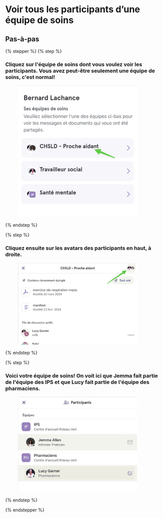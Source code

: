 # Voir tous les participants d’une équipe de soins

## Pas-à-pas

{% stepper %}
{% step %}
### Cliquez sur l'équipe de soins dont vous voulez voir les participants. Vous avez peut-être seulement une équipe de soins, c'est normal!

<div align="left"><figure><img src="../../.gitbook/assets/voir-tous-les-participants-dune-equipe-de-soins-patient - Step 1.jpeg" alt="" width="375"><figcaption></figcaption></figure></div>
{% endstep %}

{% step %}
### Cliquez ensuite sur les avatars des participants en haut, à droite.

<div align="left"><figure><img src="../../.gitbook/assets/voir-tous-les-participants-dune-equipe-de-soins-patient - Step 2.jpeg" alt="" width="375"><figcaption></figcaption></figure></div>
{% endstep %}

{% step %}
### Voici votre équipe de soins! On voit ici que Jemma fait partie de l'équipe des IPS et que Lucy fait partie de l'équipe des pharmaciens.

<div align="left"><figure><img src="../../.gitbook/assets/voir-tous-les-participants-dune-equipe-de-soins-patient - Step 3.jpeg" alt="" width="375"><figcaption></figcaption></figure></div>
{% endstep %}

{% endstepper %}